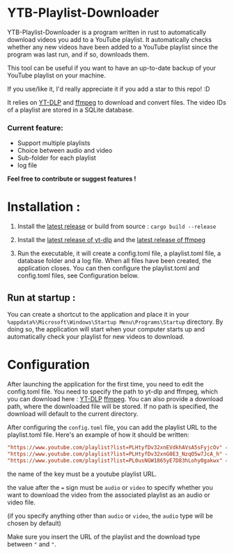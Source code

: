 # YTB-Playlist-Downloader

YTB-Playlist-Downloader is a program written in rust to automatically download videos you add to a YouTube playlist.
It automatically checks whether any new videos have been added to a YouTube playlist since the program was last run, and if so, downloads them.

This tool can be useful if you want to have an up-to-date backup of your YouTube playlist on your machine.

If you use/like it, I'd really appreciate it if you add a star to this repo! :D

It relies on [YT-DLP](https://github.com/yt-dlp/yt-dlp) and [ffmpeg](https://github.com/yt-dlp/FFmpeg-Builds) to download and convert files. The video IDs of a playlist are stored in a SQLite database.

### Current feature:
- Support multiple playlists
- Choice between audio and video
- Sub-folder for each playlist
- log file

__Feel free to contribute or suggest features !__

# Installation :
1. Install the [latest release](github.com/tralalax/YTB-playlist-downloader/releases/latest) or build from source : ```cargo build --release```
2. Install the [latest release of yt-dlp](https://github.com/yt-dlp/yt-dlp/releases/latest) and the [latest release of ffmpeg](https://github.com/yt-dlp/FFmpeg-Builds/releases/tag/latest)

3. Run the executable, it will create a config.toml file, a playlist.toml file, a database folder and a log file.
When all files have been created, the application closes. You can then configure the playlist.toml and config.toml files, see Configuration below.

## Run at startup :
You can create a shortcut to the application and place it in your `%appdata%\Microsoft\Windows\Startup Menu\Programs\Startup` directory. By doing so, the application will start when your computer starts up and automatically check your playlist for new videos to download.

# Configuration
After launching the application for the first time, you need to edit the config.toml file. You need to specify the path to yt-dlp and ffmpeg, which you can download here : 
[YT-DLP](https://github.com/yt-dlp/yt-dlp) [ffmpeg](https://github.com/yt-dlp/FFmpeg-Builds). You can also provide a download path, where the downloaded file will be stored. If no path is specified, the download will default to the current directory.

After configuring the `config.toml` file, you can add the playlist URL to the playlist.toml file. Here's an example of how it should be written:
```toml
"https://www.youtube.com/playlist?list=PLHtyfDv32xnEVdkhAVsA5sFyjcOv" = "audio"
"https://www.youtube.com/playlist?list=PLHtyfDv32xnG0E3_NzqO5w7JcA_h" = "video"
"https://www.youtube.com/playlist?list=PL0usNGW1865yE7D83hLohy0gakwx" = "audio"
```
the name of the key must be a youtube playlist URL.


the value after the `=` sign must be `audio` or `video` to specify whether you want to download the video from the associated playlist as an audio or video file.

(if you specify anything other than `audio` or `video`, the `audio` type will be chosen by default)

Make sure you insert the URL of the playlist and the download type between `"` and `"`.